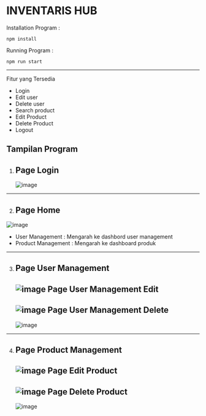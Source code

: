 # INVENTARIS HUB

Installation Program :
```
npm install
```
Running Program :
```
npm run start
```
--------------
Fitur yang Tersedia
- Login
- Edit user
- Delete user
- Search product
- Edit Product
- Delete Product
- Logout

Tampilan Program
---
1. Page Login
   -
   ![image](https://github.com/user-attachments/assets/67bb32ba-094d-4c72-bd44-86081f1664d2)

---
2. Page Home
   -
![image](https://github.com/user-attachments/assets/90cd73de-cc12-46c6-a851-a35b432ec06d)


   - User Management : Mengarah ke dashbord user management
   - Product Management : Mengarah ke dashboard produk
---
3. Page User Management
   -
   ![image](https://github.com/user-attachments/assets/23c7861d-8e05-42ee-bbd4-9f63c68f8fb1)
   Page User Management Edit
   -
   ![image](https://github.com/user-attachments/assets/a80ed5e2-0c13-4587-9dba-aebc7a077492)
   Page User Management Delete
   -
   ![image](https://github.com/user-attachments/assets/9f16c8ad-4233-4ddc-ab91-295a32edab1f)


---
4. Page Product Management
   -
   ![image](https://github.com/user-attachments/assets/616b4713-02c5-48b7-92ab-7a47f802b1bb)
   Page Edit Product
   -
   ![image](https://github.com/user-attachments/assets/0e4a280d-1941-414a-8b62-3226d749a2e9)
   Page Delete Product
   -
   ![image](https://github.com/user-attachments/assets/306d57b5-2158-440f-b659-ae89524f3b08)

   



